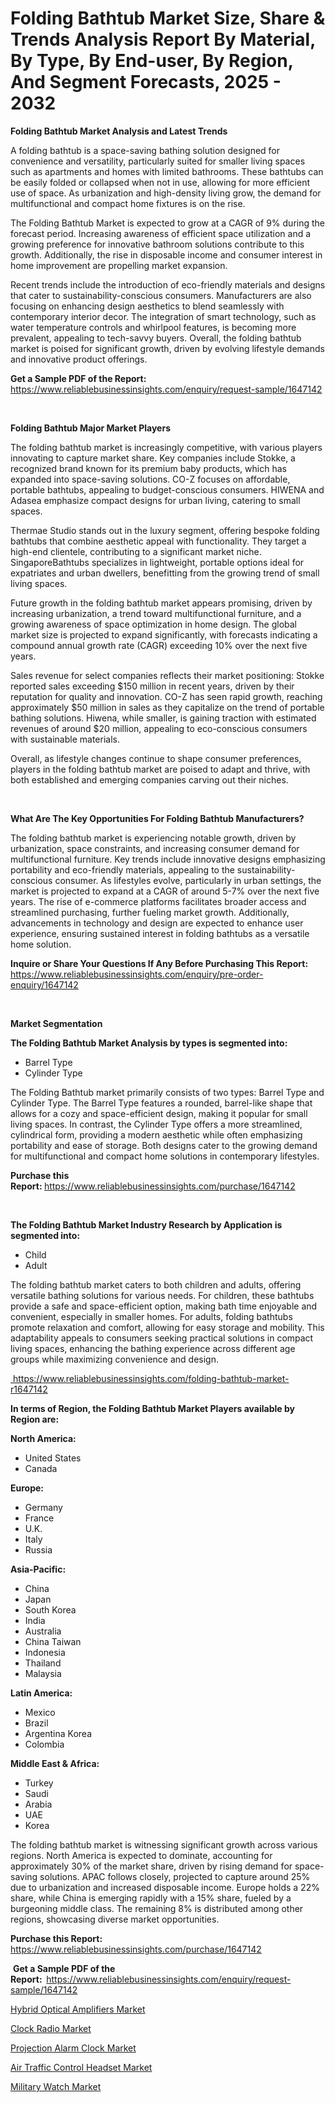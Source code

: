<p><h1>Folding Bathtub Market Size, Share & Trends Analysis Report By Material, By Type, By End-user, By Region, And Segment Forecasts, 2025 - 2032</h1></p><p><strong>Folding Bathtub Market Analysis and Latest Trends</strong></p>
<p><p>A folding bathtub is a space-saving bathing solution designed for convenience and versatility, particularly suited for smaller living spaces such as apartments and homes with limited bathrooms. These bathtubs can be easily folded or collapsed when not in use, allowing for more efficient use of space. As urbanization and high-density living grow, the demand for multifunctional and compact home fixtures is on the rise.</p><p>The Folding Bathtub Market is expected to grow at a CAGR of 9% during the forecast period. Increasing awareness of efficient space utilization and a growing preference for innovative bathroom solutions contribute to this growth. Additionally, the rise in disposable income and consumer interest in home improvement are propelling market expansion.</p><p>Recent trends include the introduction of eco-friendly materials and designs that cater to sustainability-conscious consumers. Manufacturers are also focusing on enhancing design aesthetics to blend seamlessly with contemporary interior decor. The integration of smart technology, such as water temperature controls and whirlpool features, is becoming more prevalent, appealing to tech-savvy buyers. Overall, the folding bathtub market is poised for significant growth, driven by evolving lifestyle demands and innovative product offerings.</p></p>
<p><strong>Get a Sample PDF of the Report:&nbsp;</strong> <a href="https://www.reliablebusinessinsights.com/enquiry/request-sample/1647142?utm_campaign=1138&utm_medium=2&utm_source=Github&utm_content=ia&utm_term=08022025&utm_id=folding-bathtub">https://www.reliablebusinessinsights.com/enquiry/request-sample/1647142</a></p>
<p>&nbsp;</p>
<p><strong>Folding Bathtub Major Market Players</strong></p>
<p><p>The folding bathtub market is increasingly competitive, with various players innovating to capture market share. Key companies include Stokke, a recognized brand known for its premium baby products, which has expanded into space-saving solutions. CO-Z focuses on affordable, portable bathtubs, appealing to budget-conscious consumers. HIWENA and Adasea emphasize compact designs for urban living, catering to small spaces.</p><p>Thermae Studio stands out in the luxury segment, offering bespoke folding bathtubs that combine aesthetic appeal with functionality. They target a high-end clientele, contributing to a significant market niche. SingaporeBathtubs specializes in lightweight, portable options ideal for expatriates and urban dwellers, benefitting from the growing trend of small living spaces.</p><p>Future growth in the folding bathtub market appears promising, driven by increasing urbanization, a trend toward multifunctional furniture, and a growing awareness of space optimization in home design. The global market size is projected to expand significantly, with forecasts indicating a compound annual growth rate (CAGR) exceeding 10% over the next five years.</p><p>Sales revenue for select companies reflects their market positioning: Stokke reported sales exceeding $150 million in recent years, driven by their reputation for quality and innovation. CO-Z has seen rapid growth, reaching approximately $50 million in sales as they capitalize on the trend of portable bathing solutions. Hiwena, while smaller, is gaining traction with estimated revenues of around $20 million, appealing to eco-conscious consumers with sustainable materials.</p><p>Overall, as lifestyle changes continue to shape consumer preferences, players in the folding bathtub market are poised to adapt and thrive, with both established and emerging companies carving out their niches.</p></p>
<p>&nbsp;</p>
<p><strong>What Are The Key Opportunities For Folding Bathtub Manufacturers?</strong></p>
<p><p>The folding bathtub market is experiencing notable growth, driven by urbanization, space constraints, and increasing consumer demand for multifunctional furniture. Key trends include innovative designs emphasizing portability and eco-friendly materials, appealing to the sustainability-conscious consumer. As lifestyles evolve, particularly in urban settings, the market is projected to expand at a CAGR of around 5-7% over the next five years. The rise of e-commerce platforms facilitates broader access and streamlined purchasing, further fueling market growth. Additionally, advancements in technology and design are expected to enhance user experience, ensuring sustained interest in folding bathtubs as a versatile home solution.</p></p>
<p><strong>Inquire or Share Your Questions If Any Before Purchasing This Report:</strong> <a href="https://www.reliablebusinessinsights.com/enquiry/pre-order-enquiry/1647142?utm_campaign=1138&utm_medium=2&utm_source=Github&utm_content=ia&utm_term=08022025&utm_id=folding-bathtub">https://www.reliablebusinessinsights.com/enquiry/pre-order-enquiry/1647142</a></p>
<p>&nbsp;</p>
<p><strong>Market Segmentation</strong></p>
<p><strong>The Folding Bathtub Market Analysis by types is segmented into:</strong></p>
<p><ul><li>Barrel Type</li><li>Cylinder Type</li></ul></p>
<p><p>The Folding Bathtub market primarily consists of two types: Barrel Type and Cylinder Type. The Barrel Type features a rounded, barrel-like shape that allows for a cozy and space-efficient design, making it popular for small living spaces. In contrast, the Cylinder Type offers a more streamlined, cylindrical form, providing a modern aesthetic while often emphasizing portability and ease of storage. Both designs cater to the growing demand for multifunctional and compact home solutions in contemporary lifestyles.</p></p>
<p><strong>Purchase this Report:&nbsp;</strong><a href="https://www.reliablebusinessinsights.com/purchase/1647142?utm_campaign=1138&utm_medium=2&utm_source=Github&utm_content=ia&utm_term=08022025&utm_id=folding-bathtub">https://www.reliablebusinessinsights.com/purchase/1647142</a></p>
<p>&nbsp;</p>
<p><strong>The Folding Bathtub Market Industry Research by Application is segmented into:</strong></p>
<p><ul><li>Child</li><li>Adult</li></ul></p>
<p><p>The folding bathtub market caters to both children and adults, offering versatile bathing solutions for various needs. For children, these bathtubs provide a safe and space-efficient option, making bath time enjoyable and convenient, especially in smaller homes. For adults, folding bathtubs promote relaxation and comfort, allowing for easy storage and mobility. This adaptability appeals to consumers seeking practical solutions in compact living spaces, enhancing the bathing experience across different age groups while maximizing convenience and design.</p></p>
<p><a href="https://www.reliablebusinessinsights.com/folding-bathtub-market-r1647142?utm_campaign=1138&utm_medium=2&utm_source=Github&utm_content=ia&utm_term=08022025&utm_id=folding-bathtub">&nbsp;https://www.reliablebusinessinsights.com/folding-bathtub-market-r1647142</a></p>
<p><strong>In terms of Region, the Folding Bathtub Market Players available by Region are:</strong></p>
<p>
    <p> <strong> North America: </strong>
        <ul>
            <li>United States</li>
            <li>Canada</li>
        </ul>
        </p> 
    <p> <strong> Europe: </strong>
        <ul>
            <li>Germany</li>
            <li>France</li>
            <li>U.K.</li>
            <li>Italy</li>
            <li>Russia</li>
        </ul>
        </p> 
    <p> <strong> Asia-Pacific: </strong>
        <ul>
            <li>China</li>
            <li>Japan</li>
            <li>South Korea</li>
            <li>India</li>
            <li>Australia</li>
            <li>China Taiwan</li>
            <li>Indonesia</li>
            <li>Thailand</li>
            <li>Malaysia</li>
        </ul>
        </p> 
    <p> <strong> Latin America: </strong>
        <ul>
            <li>Mexico</li>
            <li>Brazil</li>
            <li>Argentina Korea</li>
            <li>Colombia</li>
        </ul>
        </p> 
    <p> <strong> Middle East & Africa: </strong>
        <ul>
            <li>Turkey</li>
            <li>Saudi</li>
            <li>Arabia</li>
            <li>UAE</li>
            <li>Korea</li>
        </ul>
    </p>
    </p>
<p><p>The folding bathtub market is witnessing significant growth across various regions. North America is expected to dominate, accounting for approximately 30% of the market share, driven by rising demand for space-saving solutions. APAC follows closely, projected to capture around 25% due to urbanization and increased disposable income. Europe holds a 22% share, while China is emerging rapidly with a 15% share, fueled by a burgeoning middle class. The remaining 8% is distributed among other regions, showcasing diverse market opportunities.</p></p>
<p><strong>Purchase this Report: </strong><a href="https://www.reliablebusinessinsights.com/purchase/1647142?utm_campaign=1138&utm_medium=2&utm_source=Github&utm_content=ia&utm_term=08022025&utm_id=folding-bathtub">https://www.reliablebusinessinsights.com/purchase/1647142</a></p>
<p>&nbsp;<strong>Get a Sample PDF of the Report:&nbsp;&nbsp;</strong><a href="https://www.reliablebusinessinsights.com/enquiry/request-sample/1647142?utm_campaign=1138&utm_medium=2&utm_source=Github&utm_content=ia&utm_term=08022025&utm_id=folding-bathtub">https://www.reliablebusinessinsights.com/enquiry/request-sample/1647142</a></p>
<p><strong></strong></p>
<p><p><a href="https://github.com/briandahm87/Market-Research-Report-List-1/blob/main/hybrid-optical-amplifiers-market.md?utm_campaign=1138&utm_medium=2&utm_source=Github&utm_content=ia&utm_term=08022025&utm_id=folding-bathtub">Hybrid Optical Amplifiers Market</a></p><p><a href="https://github.com/lestymbango/Market-Research-Report-List-1/blob/main/clock-radio-market.md?utm_campaign=1138&utm_medium=2&utm_source=Github&utm_content=ia&utm_term=08022025&utm_id=folding-bathtub">Clock Radio Market</a></p><p><a href="https://github.com/hneefdelwyn/Market-Research-Report-List-1/blob/main/projection-alarm-clock-market.md?utm_campaign=1138&utm_medium=2&utm_source=Github&utm_content=ia&utm_term=08022025&utm_id=folding-bathtub">Projection Alarm Clock Market</a></p><p><a href="https://github.com/muhjanaidu/Market-Research-Report-List-1/blob/main/air-traffic-control-headset-market.md?utm_campaign=1138&utm_medium=2&utm_source=Github&utm_content=ia&utm_term=08022025&utm_id=folding-bathtub">Air Traffic Control Headset Market</a></p><p><a href="https://github.com/felishtimoti/Market-Research-Report-List-1/blob/main/military-watch-market.md?utm_campaign=1138&utm_medium=2&utm_source=Github&utm_content=ia&utm_term=08022025&utm_id=folding-bathtub">Military Watch Market</a></p></p>